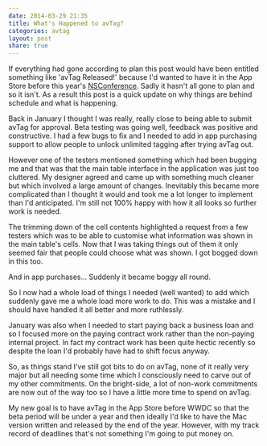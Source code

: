 ```yaml
---
date: 2014-03-29 21:35
title: What's Happened to avTag?
categories: avtag
layout: post
share: true
---
```


If everything had gone according to plan this post would have been entitled something like 'avTag Released!' because I'd wanted to have it in the App Store before this year's [NSConference](http://nsconference.com). Sadly it hasn't all gone to plan and so it isn't. As a result this post is a quick update on why things are behind schedule and what is happening.

Back in January I thought I was really, really close to being able to submit avTag for approval. Beta testing was going well, feedback was positive and constructive. I had a few bugs to fix and I needed to add in app purchasing support to allow people to unlock unlimited tagging after trying avTag out.

However one of the testers mentioned something which had been bugging me and that was that the main table interface in the application was just too cluttered. My designer agreed and came up with something much cleaner but which involved a large amount of changes. Inevitably this became more complicated than I thought it would and took me a lot longer to implement than I'd anticipated. I'm still not 100% happy with how it all looks so further work is needed.

The trimming down of the cell contents highlighted a request from a few testers which was to be able to customise what information was shown in the main table's cells. Now that I was taking things out of them it only seemed fair that people could choose what was shown. I got bogged down in this too.

And in app purchases... Suddenly it became boggy all round.

So I now had a whole load of things I needed (well wanted) to add which suddenly gave me a whole load more work to do. This was a mistake and I should have handled it all better and more ruthlessly.

January was also when I needed to start paying back a business loan and so I focused more on the paying contract work rather than the non-paying internal project. In fact my contract work has been quite hectic recently so despite the loan I'd probably have had to shift focus anyway.

So, as things stand I've still got bits to do on avTag, none of it really very major but all needing some time which I consciously need to carve out of my other commitments. On the bright-side, a lot of non-work commitments are now out of the way too so I have a little more time to spend on avTag.

My new goal is to have avTag in the App Store before WWDC so that the beta period will be under a year and then ideally I'd like to have the Mac version written and released by the end of the year. However, with my track record of deadlines that's not something I'm going to put money on.
